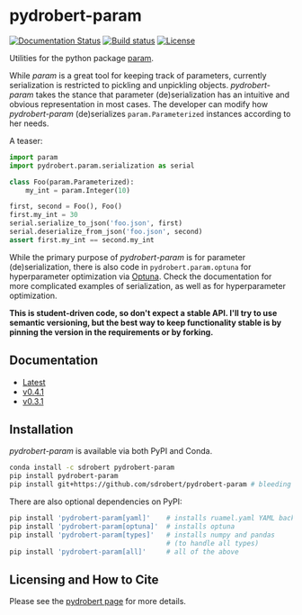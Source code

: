# pydrobert-param

[![Documentation Status](https://readthedocs.org/projects/pydrobert-param/badge/?version=latest)](https://pydrobert-param.readthedocs.io/en/latest/?badge=latest)
[![Build status](https://github.com/sdrobert/pydrobert-param/actions/workflows/tox.yml/badge.svg)](https://github.com/sdrobert/pydrobert-param/actions/workflows/tox.yml)
[![License](https://img.shields.io/badge/License-Apache%202.0-blue.svg)](https://opensource.org/licenses/Apache-2.0)

Utilities for the python package [param](http://param.pyviz.org/).

While _param_ is a great tool for keeping track of parameters, currently
serialization is restricted to pickling and unpickling objects.
_pydrobert-param_ takes the stance that parameter (de)serialization has an
intuitive and obvious representation in most cases. The developer can modify
how _pydrobert-param_ (de)serializes `param.Parameterized` instances according
to her needs.

A teaser:

``` python
import param
import pydrobert.param.serialization as serial

class Foo(param.Parameterized):
    my_int = param.Integer(10)

first, second = Foo(), Foo()
first.my_int = 30
serial.serialize_to_json('foo.json', first)
serial.deserialize_from_json('foo.json', second)
assert first.my_int == second.my_int
```

While the primary purpose of _pydrobert-param_ is for parameter
(de)serialization, there is also code in `pydrobert.param.optuna` for
hyperparameter optimization via [Optuna](https://optuna.org/). Check the
documentation for more complicated examples of serialization, as well as for
hyperparameter optimization.

**This is student-driven code, so don't expect a stable API. I'll try to use
semantic versioning, but the best way to keep functionality stable is by
pinning the version in the requirements or by forking.**

## Documentation

- [Latest](https://pydrobert-param.readthedocs.io/en/latest/)
- [v0.4.1](https://pydrobert-param.readthedocs.io/en/v0.4.1/)
- [v0.3.1](https://pydrobert-param.readthedocs.io/en/v0.3.1/)

## Installation

_pydrobert-param_ is available via both PyPI and Conda.

``` sh
conda install -c sdrobert pydrobert-param
pip install pydrobert-param
pip install git+https://github.com/sdrobert/pydrobert-param # bleeding edge
```

There are also optional dependencies on PyPI:

``` sh
pip install 'pydrobert-param[yaml]'    # installs ruamel.yaml YAML backend
pip install 'pydrobert-param[optuna]'  # installs optuna
pip install 'pydrobert-param[types]'   # installs numpy and pandas
                                       # (to handle all types)
pip install 'pydrobert-param[all]'     # all of the above
```

## Licensing and How to Cite

Please see the [pydrobert page](https://github.com/sdrobert/pydrobert) for more
details.
